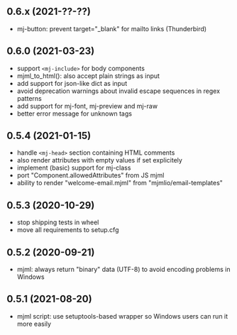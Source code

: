 
0.6.x (2021-??-??)
------------------

- mj-button: prevent target="_blank" for mailto links (Thunderbird)

0.6.0 (2021-03-23)
------------------

- support `<mj-include>` for body components
- mjml_to_html(): also accept plain strings as input
- add support for json-like dict as input
- avoid deprecation warnings about invalid escape sequences in regex patterns
- add support for mj-font, mj-preview and mj-raw
- better error message for unknown tags


0.5.4 (2021-01-15)
------------------

- handle `<mj-head>` section containing HTML comments
- also render attributes with empty values if set explicitely
- implement (basic) support for mj-class
- port "Component.allowedAttributes" from JS mjml
- ability to render "welcome-email.mjml" from "mjmlio/email-templates"


0.5.3 (2020-10-29)
------------------

- stop shipping tests in wheel
- move all requirements to setup.cfg


0.5.2 (2020-09-21)
------------------

- mjml: always return "binary" data (UTF-8) to avoid encoding problems in Windows


0.5.1 (2021-08-20)
------------------

- mjml script: use setuptools-based wrapper so Windows users can run it more easily

